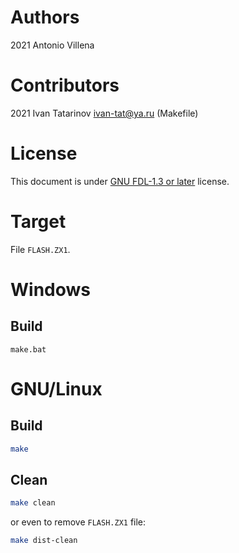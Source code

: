 # Authors

2021 Antonio Villena

# Contributors

2021 Ivan Tatarinov <ivan-tat@ya.ru> (Makefile)

# License

This document is under [GNU FDL-1.3 or later](http://www.gnu.org/licenses/fdl-1.3.html) license.

# Target

File `FLASH.ZX1`.

# Windows

## Build

```batch
make.bat
```

# GNU/Linux

## Build

```bash
make
```

## Clean

```bash
make clean
```

or even to remove `FLASH.ZX1` file:

```bash
make dist-clean
```

